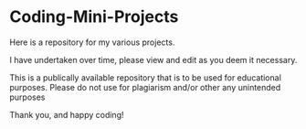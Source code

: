 # Coding-Mini-Projects
Here is a repository for my various projects.

I have undertaken over time, please view and edit as you deem it necessary.

This is a publically available repository that is to be used for educational purposes. Please do not use for plagiarism and/or other any unintended purposes

Thank you, and happy coding!